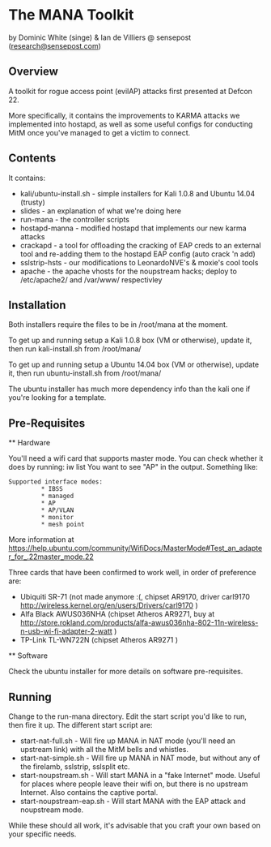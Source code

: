 The MANA Toolkit
================
by Dominic White (singe) & Ian de Villiers @ sensepost (research@sensepost.com)

Overview
--------
A toolkit for rogue access point (evilAP) attacks first presented at Defcon 22.

More specifically, it contains the improvements to KARMA attacks we implemented into hostapd, as well as some useful configs for conducting MitM once you've managed to get a victim to connect.

Contents
--------

It contains:
* kali/ubuntu-install.sh - simple installers for Kali 1.0.8 and Ubuntu 14.04 (trusty)
* slides - an explanation of what we're doing here
* run-mana - the controller scripts
* hostapd-manna - modified hostapd that implements our new karma attacks
* crackapd - a tool for offloading the cracking of EAP creds to an external tool and re-adding them to the hostapd EAP config (auto crack 'n add)
* sslstrip-hsts - our modifications to LeonardoNVE's & moxie's cool tools
* apache - the apache vhosts for the noupstream hacks; deploy to /etc/apache2/ and /var/www/ respectivley

Installation
------------

Both installers require the files to be in /root/mana at the moment.

To get up and running setup a Kali 1.0.8 box (VM or otherwise), update it, then run kali-install.sh from /root/mana/

To get up and running setup a Ubuntu 14.04 box (VM or otherwise), update it, then run ubuntu-install.sh from /root/mana/

The ubuntu installer has much more dependency info than the kali one if you're looking for a template.

Pre-Requisites
--------------

** Hardware

You'll need a wifi card that supports master mode. You can check whether it does by running:
    iw list
You want to see "AP" in the output. Something like:
```
Supported interface modes:
         * IBSS
         * managed
         * AP
         * AP/VLAN
         * monitor
         * mesh point
```
More information at https://help.ubuntu.com/community/WifiDocs/MasterMode#Test_an_adapter_for_.22master_mode.22

Three cards that have been confirmed to work well, in order of preference are:
* Ubiquiti SR-71 (not made anymore :(, chipset AR9170, driver carl9170 http://wireless.kernel.org/en/users/Drivers/carl9170 ) 
* Alfa Black AWUS036NHA (chipset Atheros AR9271, buy at http://store.rokland.com/products/alfa-awus036nha-802-11n-wireless-n-usb-wi-fi-adapter-2-watt ) 
* TP-Link TL-WN722N (chipset Atheros AR9271 )

** Software

Check the ubuntu installer for more details on software pre-requisites.

Running
-------

Change to the run-mana directory. Edit the start script you'd like to run, then fire it up. The different start script are:

* start-nat-full.sh - Will fire up MANA in NAT mode (you'll need an upstream link) with all the MitM bells and whistles.
* start-nat-simple.sh - Will fire up MANA in NAT mode, but without any of the firelamb, sslstrip, sslsplit etc.
* start-noupstream.sh - Will start MANA in a "fake Internet" mode. Useful for places where people leave their wifi on, but there is no upstream Internet. Also contains the captive portal.
* start-noupstream-eap.sh - Will start MANA with the EAP attack and noupstream mode.

While these should all work, it's advisable that you craft your own based on your specific needs.
